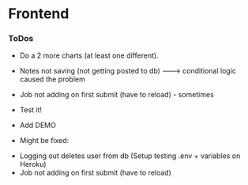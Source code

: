 # Frontend

### ToDos

* Do a 2 more charts (at least one different).

<!-- * Edit form not saving unless keywords edited -->

- Notes not saving (not getting posted to db) ---> conditional logic caused the problem

- Job not adding on first submit (have to reload) - sometimes

* Test it!

* Add DEMO

* Might be fixed:

- Logging out deletes user from db (Setup testing .env + variables on Heroku)
- Job not adding on first submit (have to reload)
